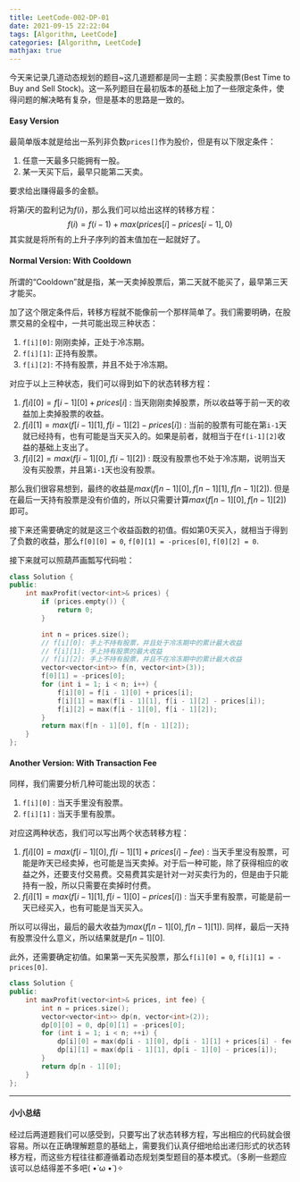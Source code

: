 ```yaml
---
title: LeetCode-002-DP-01
date: 2021-09-15 22:22:04
tags: [Algorithm, LeetCode]
categories: [Algorithm, LeetCode]
mathjax: true
---
```


今天来记录几道动态规划的题目\~这几道题都是同一主题：买卖股票(Best Time to Buy and Sell Stock)。这一系列题目在最初版本的基础上加了一些限定条件，使得问题的解决略有复杂，但是基本的思路是一致的。

<!--more-->

#### Easy Version

最简单版本就是给出一系列非负数`prices[]`作为股价，但是有以下限定条件：

1.   任意一天最多只能拥有一股。
2.   某一天买下后，最早只能第二天卖。

要求给出赚得最多的金额。

将第$i$天的盈利记为$f(i)$，那么我们可以给出这样的转移方程：
$$
f(i) = f(i-1) + max(prices[i]-prices[i-1], 0) 
$$
其实就是将所有的上升子序列的首末值加在一起就好了。

#### Normal Version: With Cooldown

所谓的“Cooldown”就是指，某一天卖掉股票后，第二天就不能买了，最早第三天才能买。

加了这个限定条件后，转移方程就不能像前一个那样简单了。我们需要明确，在股票交易的全程中，一共可能出现三种状态：

1.   `f[i][0]`: 刚刚卖掉，正处于冷冻期。
2.   `f[i][1]`: 正持有股票。
3.   `f[i][2]`: 不持有股票，并且不处于冷冻期。

对应于以上三种状态，我们可以得到如下的状态转移方程：

1.   $f[i][0] = f[i-1][0] + prices[i]$ : 当天刚刚卖掉股票，所以收益等于前一天的收益加上卖掉股票的收益。
2.   $f[i][1] = max(f[i-1][1], f[i-1][2]-prices[i])$ : 当前的股票有可能在第`i-1`天就已经持有，也有可能是当天买入的。如果是前者，就相当于在`f[i-1][2]`收益的基础上支出了。
3.   $f[i][2] = max(f[i-1][0], f[i-1][2])$ : 既没有股票也不处于冷冻期，说明当天没有买股票，并且第`i-1`天也没有股票。

那么我们很容易想到，最终的收益是$max(f[n-1][0], f[n-1][1], f[n-1][2])$. 但是在最后一天持有股票是没有价值的，所以只需要计算$max(f[n-1][0], f[n-1][2])$即可。

接下来还需要确定的就是这三个收益函数的初值。假如第0天买入，就相当于得到了负数的收益，那么`f[0][0] = 0`, `f[0][1] = -prices[0]`, `f[0][2] = 0`.

接下来就可以照葫芦画瓢写代码啦：

```c++
class Solution {
public:
    int maxProfit(vector<int>& prices) {
        if (prices.empty()) {
            return 0;
        }

        int n = prices.size();
        // f[i][0]: 手上不持有股票，并且处于冷冻期中的累计最大收益
        // f[i][1]: 手上持有股票的最大收益
        // f[i][2]: 手上不持有股票，并且不在冷冻期中的累计最大收益
        vector<vector<int>> f(n, vector<int>(3));
        f[0][1] = -prices[0];
        for (int i = 1; i < n; i++) {
            f[i][0] = f[i - 1][0] + prices[i];
            f[i][1] = max(f[i - 1][1], f[i - 1][2] - prices[i]);
            f[i][2] = max(f[i - 1][0], f[i - 1][2]);
        }
        return max(f[n - 1][0], f[n - 1][2]);
    }
};
```

#### Another Version: With Transaction Fee

同样，我们需要分析几种可能出现的状态：

1.   `f[i][0]` : 当天手里没有股票。
2.   `f[i][1]` : 当天手里有股票。

对应这两种状态，我们可以写出两个状态转移方程：

1.   $f[i][0] = max(f[i-1][0], f[i-1][1] + prices[i] - fee)$ : 当天手里没有股票，可能是昨天已经卖掉，也可能是当天卖掉。对于后一种可能，除了获得相应的收益之外，还要支付交易费。交易费其实是针对一对买卖行为的，但是由于只能持有一股，所以只需要在卖掉时付费。
2.   $f[i][1] = max(f[i-1][1], f[i-1][0] - prices[i])$ : 当天手里有股票，可能是前一天已经买入，也有可能是当天买入。

所以可以得出，最后的最大收益为$max(f[n-1][0], f[n-1][1])$. 同样，最后一天持有股票没什么意义，所以结果就是$f[n-1][0]$.

此外，还需要确定初值。如果第一天先买股票，那么`f[i][0] = 0`, `f[i][1] = -prices[0]`.

```c++
class Solution {
public:
    int maxProfit(vector<int>& prices, int fee) {
        int n = prices.size();
        vector<vector<int>> dp(n, vector<int>(2));
        dp[0][0] = 0, dp[0][1] = -prices[0];
        for (int i = 1; i < n; ++i) {
            dp[i][0] = max(dp[i - 1][0], dp[i - 1][1] + prices[i] - fee);
            dp[i][1] = max(dp[i - 1][1], dp[i - 1][0] - prices[i]);
        }
        return dp[n - 1][0];
    }
};
```



----

#### 小小总结

经过后两道题我们可以感受到，只要写出了状态转移方程，写出相应的代码就会很容易。所以在正确理解题意的基础上，需要我们认真仔细地给出递归形式的状态转移方程，而这些方程往往都遵循着动态规划类型题目的基本模式。（多刷一些题应该可以总结得差不多吧( •̀ ω •́ )✧
